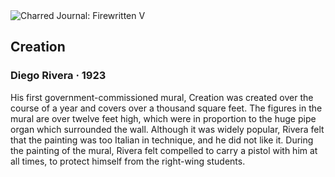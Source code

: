 <div class="artwork-of-the-day">
  <div class="container">
    <div class="img-wrapper">
      <img
        src="https://uploads6.wikiart.org/images/diego-rivera/creation-1923.jpg!Large.jpg"
        alt="Charred Journal: Firewritten V" />
    </div>
    <div class="artwork-detail">
      <div class="artwork-origin"> 
        <h2 class="artwork-name">Creation</h2>
        <h3 class="artist">
          Diego Rivera
                    ·  1923
        </h3>
      </div>
      <p class="description">
        <span class="artwork-description-text ng-binding" ng-bind-html="viewModel.ArtworkOfTheDay.Description | unsafe">His first government-commissioned mural, Creation was created over the course of a year and covers over a thousand square feet. The figures in the mural are over twelve feet high, which were in proportion to the huge pipe organ which surrounded the wall. Although it was widely popular, Rivera felt that the painting was too Italian in technique, and he did not like it. During the painting of the mural, Rivera felt compelled to carry a pistol with him at all times, to protect himself from the right-wing students. </span>
                        <div class="text-shadow-container" ng-show="showShadow" style=""></div>
      </p>
    </div>
  </div>

</div>
